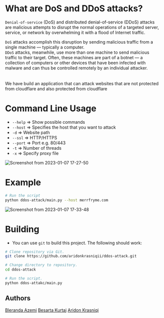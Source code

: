 # What are DoS and DDoS attacks? 

`Denial-of-service` (DoS) and distributed denial-of-service (DDoS) attacks are malicious attempts to disrupt the normal operations of a targeted server, service, or network by overwhelming it with a flood of Internet traffic. 

`DoS` attacks accomplish this disruption by sending malicious traffic from a single machine — typically a computer. </br >
`DDoS` attacks, meanwhile, use more than one machine to send malicious traffic to their target. Often, these machines are part of a botnet — a collection of computers or other devices that have been infected with malware and can thus be controlled remotely by an individual attacker. </br >
</br > </br > 
We have build an application that can attack websites that are not protected from cloudflare and also protected from cloudflare </br > 

# Command Line Usage 

* `--help` => Show possible commands
* `--host` => Specifies the host that you want to attack
* `-d` => Website path
* `--ssl` => HTTP/HTTPS
* `--port` => Port e.g. 80/443 
* `-t`  => Number of threads
* `-x` => Specify proxy file 

![Screenshot from 2023-01-07 17-27-50](https://user-images.githubusercontent.com/77694113/211161139-be6f81b4-5834-4e41-8340-af8853a731f6.png)

 # Example 
 ```bash 
 # Run the script 
 python ddos-attack/main.py --host merrfryme.com
 ```
 
![Screenshot from 2023-01-07 17-33-48](https://user-images.githubusercontent.com/77694113/211161145-cb25aa48-14ae-4be6-97ac-38c6666ab809.png)

 
 # Building 
 
 * You can use `git` to build this project. The following should work:
 
 ```bash
 # Clone repository via Git.
 git clone https://github.com/aridonkrasniqii/ddos-attack.git
 
 # Change directory to repository.
 cd ddos-attack 
 
 # Run the script. 
 python ddos-attakc/main.py 
 ```
 
## Authors
[Bleranda Azemi](https://github.com/Blesaza)
[Besarta Kurtaj](https://github.com/besartakurtaj)
[Aridon Krasniqi](https://github.com/aridonkrasniqii)


